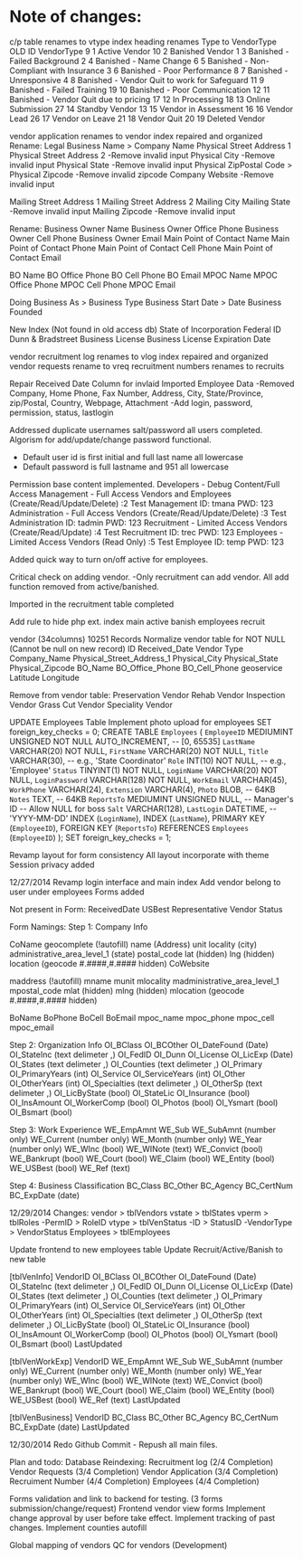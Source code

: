 Note of changes:
=========
c/p table renames to vtype
index heading renames Type to VendorType
OLD	ID	VendorType
9	1	Active Vendor
10	2	Banished Vendor
1	3	Banished - Failed Background
2	4	Banished - Name Change
6	5	Banished - Non-Compliant with Insurance
3	6	Banished - Poor Performance
8	7	Banished - Unresponsive
4	8	Banished - Vendor Quit to work for Safeguard
11	9	Banished - Failed Training
19	10	Banished - Poor Communication
12	11	Banished - Vendor Quit due to pricing
17	12	In Processing
18	13	Online Submission
27	14	Standby Vendor
13	15	Vendor in Assessment
16	16	Vendor Lead
26	17	Vendor on Leave
21	18	Vendor Quit
20	19	Deleted Vendor

vendor application renames to vendor
index repaired and organized
Rename: Legal Business Name > Company Name
Physical Street Address 1
Physical Street Address 2
-Remove invalid input
Physical City
-Remove invalid input
Physical State
-Remove invalid input
Physical ZipPostal Code > Physical Zipcode
-Remove invalid zipcode
Company Website
-Remove invalid input

Mailing Street Address 1
Mailing Street Address 2
Mailing City
Mailing State
-Remove invalid input
Mailing Zipcode
-Remove invalid input

Rename:
Business Owner Name
Business Owner Office Phone
Business Owner Cell Phone
Business Owner Email
Main Point of Contact Name
Main Point of Contact Phone
Main Point of Contact Cell Phone
Main Point of Contact Email

BO Name
BO Office Phone
BO Cell Phone
BO Email
MPOC Name
MPOC Office Phone
MPOC Cell Phone
MPOC Email

Doing Business As > Business Type
Business Start Date > Date Business Founded

New Index (Not found in old access db)
State of Incorporation
Federal ID
Dunn & Bradstreet
Business License
Business License Expiration Date

vendor recruitment log renames to vlog
index repaired and organized
vendor requests rename to vreq
recruitment numbers renames to recruits

Repair Received Date Column for invlaid
Imported Employee Data
-Removed Company, Home Phone, Fax Number, Address, City, State/Province, zip/Postal, Country, Webpage, Attachment
-Add login, password, permission, status, lastlogin

Addressed duplicate usernames
salt/password all users completed.  Algorism for add/update/change password functional.
- Default user id is first initial and full last name all lowercase
- Default password is full lastname and 951 all lowercase

Permission base content implemented.
Developers 	- Debug Content/Full Access
Management 	- Full Access Vendors and Employees (Create/Read/Update/Delete)		:2 Test Management	ID: tmana	PWD: 123
Administration 	- Full Access Vendors (Create/Read/Update/Delete)			:3 Test Administration	ID: tadmin	PWD: 123
Recruitment 	- Limited Access Vendors (Create/Read/Update)				:4 Test Recruitment	ID: trec	PWD: 123
Employees 	- Limited Access Vendors (Read Only)					:5 Test Employee	ID: temp	PWD: 123

Added quick way to turn on/off active for employees.
 
Critical check on adding vendor.
-Only recruitment can add vendor.  All add function removed from active/banished.

Imported in the recruitment table completed

Add rule to hide php ext.
index
main
active
banish
employees
recruit

vendor (34columns) 10251 Records
Normalize vendor table for NOT NULL (Cannot be null on new record)
ID
Received_Date
Vendor Type
Company_Name
Physical_Street_Address_1
Physical_City
Physical_State
Physical_Zipcode
BO_Name
BO_Office_Phone
BO_Cell_Phone
geoservice
Latitude
Longitude

Remove from vendor table:
Preservation Vendor
Rehab Vendor
Inspection Vendor
Grass Cut Vendor
Speciality Vendor


UPDATE Employees Table
Implement photo upload for employees
SET foreign_key_checks = 0;
CREATE TABLE `Employees` (
   `EmployeeID`      MEDIUMINT UNSIGNED  NOT NULL AUTO_INCREMENT,
                     -- [0, 65535]
   `LastName`        VARCHAR(20)         NOT NULL,
   `FirstName`       VARCHAR(20)         NOT NULL,
   `Title`           VARCHAR(30),  					-- e.g., 'State Coordinator'
   `Role` 			 INT(10)			 NOT NULL,  -- e.g., 'Employee'
   `Status`       	 TINYINT(1)			 NOT NULL,
   `LoginName`       VARCHAR(20)         NOT NULL,
   `LoginPassword`   VARCHAR(128)        NOT NULL,
   `WorkEmail`       VARCHAR(45),
   `WorkPhone`       VARCHAR(24),
   `Extension`       VARCHAR(4),
   `Photo`           BLOB,                          -- 64KB
   `Notes`           TEXT,  						-- 64KB
   `ReportsTo`       MEDIUMINT UNSIGNED  NULL,  	-- Manager's ID
													-- Allow NULL for boss
   `Salt`       	 VARCHAR(128),
   `LastLogin`       DATETIME,						-- 'YYYY-MM-DD'
   INDEX (`LoginName`),
   INDEX (`LastName`),
   PRIMARY KEY (`EmployeeID`),
   FOREIGN KEY (`ReportsTo`) REFERENCES `Employees` (`EmployeeID`)
);
SET foreign_key_checks = 1;


Revamp layout for form consistency
All layout incorporate with theme
Session privacy added


12/27/2014
Revamp login interface and main index
Add vendor belong to user under employees
Forms added


Not present in Form:
ReceivedDate
USBest Representative
Vendor Status


Form Namings:
Step 1: Company Info

CoName
geocomplete (!autofill)
name (Address)
unit
locality (city)
administrative_area_level_1 (state)
postal_code
lat (hidden)
lng (hidden)
location (geocode #.####,#.#### hidden)
CoWebsite

maddress (!autofill)
mname
munit
mlocality
madministrative_area_level_1
mpostal_code
mlat (hidden)
mlng (hidden)
mlocation (geocode #.####,#.#### hidden)

BoName
BoPhone
BoCell
BoEmail
mpoc_name
mpoc_phone
mpoc_cell
mpoc_email

Step 2: Organization Info
OI_BClass
OI_BCOther
OI_DateFound (Date)
OI_StateInc (text delimeter ,)
OI_FedID
OI_Dunn
OI_License
OI_LicExp (Date)
OI_States (text delimeter ,)
OI_Counties (text delimeter ,)
OI_Primary
OI_PrimaryYears (int)
OI_Service
OI_ServiceYears (int)
OI_Other
OI_OtherYears (int)
OI_Specialties (text delimeter ,)
OI_OtherSp (text delimeter ,)
OI_LicByState (bool)
OI_StateLic
OI_Insurance (bool)
OI_InsAmount
OI_WorkerComp (bool)
OI_Photos (bool)
OI_Ysmart (bool)
OI_Bsmart (bool)

Step 3: Work Experience
WE_EmpAmnt
WE_Sub
WE_SubAmnt (number only)
WE_Current (number only)
WE_Month (number only)
WE_Year (number only)
WE_WInc (bool)
WE_WINote (text)
WE_Convict (bool)
WE_Bankrupt (bool)
WE_Court (bool)
WE_Claim (bool)
WE_Entity (bool)
WE_USBest (bool)
WE_Ref (text)

Step 4: Business Classification
BC_Class
BC_Other
BC_Agency
BC_CertNum
BC_ExpDate (date)


12/29/2014
Changes:
vendor > tblVendors
vstate > tblStates
vperm > tblRoles
-PermID > RoleID
vtype > tblVenStatus
-ID > StatusID
-VendorType > VendorStatus
Employees > tblEmployees

Update frontend to new employees table
Update Recruit/Active/Banish to new table


[tblVenInfo]
VendorID
OI_BClass
OI_BCOther
OI_DateFound (Date)
OI_StateInc (text delimeter ,)
OI_FedID
OI_Dunn
OI_License
OI_LicExp (Date)
OI_States (text delimeter ,)
OI_Counties (text delimeter ,)
OI_Primary
OI_PrimaryYears (int)
OI_Service
OI_ServiceYears (int)
OI_Other
OI_OtherYears (int)
OI_Specialties (text delimeter ,)
OI_OtherSp (text delimeter ,)
OI_LicByState (bool)
OI_StateLic
OI_Insurance (bool)
OI_InsAmount
OI_WorkerComp (bool)
OI_Photos (bool)
OI_Ysmart (bool)
OI_Bsmart (bool)
LastUpdated

[tblVenWorkExp]
VendorID
WE_EmpAmnt
WE_Sub
WE_SubAmnt (number only)
WE_Current (number only)
WE_Month (number only)
WE_Year (number only)
WE_WInc (bool)
WE_WINote (text)
WE_Convict (bool)
WE_Bankrupt (bool)
WE_Court (bool)
WE_Claim (bool)
WE_Entity (bool)
WE_USBest (bool)
WE_Ref (text)
LastUpdated

[tblVenBusiness]
VendorID
BC_Class
BC_Other
BC_Agency
BC_CertNum
BC_ExpDate (date)
LastUpdated

12/30/2014
Redo Github Commit - Repush all main files.



Plan and todo:
Database Reindexing:
Recruitment log (2/4 Completion)
Vendor Requests (3/4 Completion)
Vendor Application (3/4 Completion)
Recruiment Number (4/4 Completion)
Employees (4/4 Completion)

Forms validation and link to backend for testing. (3 forms submission/change/request)
Frontend vendor view forms
Implement change approval by user before take effect.
Implement tracking of past changes.
Implement counties autofill



Global mapping of vendors
QC for vendors (Development)
